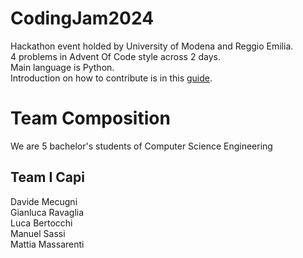 # CodingJam2024
Hackathon event holded by University of Modena and Reggio Emilia. \
4 problems in Advent Of Code style across 2 days. \
Main language is Python. \
Introduction on how to contribute is in this [guide](/guide.md).
# Team Composition
We are 5 bachelor's students of Computer Science Engineering
## Team I Capi
Davide Mecugni \
Gianluca Ravaglia \
Luca Bertocchi\
Manuel Sassi\
Mattia Massarenti 